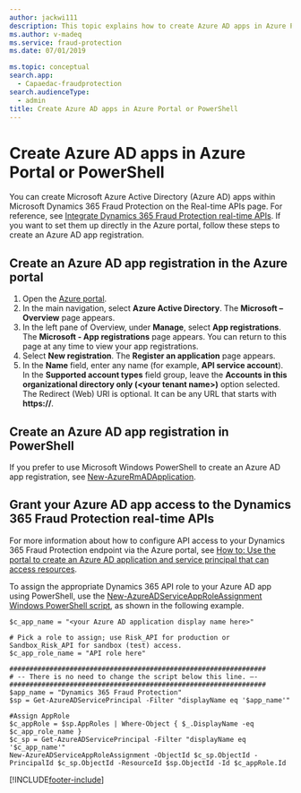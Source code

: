 ```yaml
---
author: jackwi111
description: This topic explains how to create Azure AD apps in Azure Portal or PowerShell for use with Dynamics 365 Fraud Protection.
ms.author: v-madeq
ms.service: fraud-protection
ms.date: 07/01/2019

ms.topic: conceptual
search.app: 
  - Capaedac-fraudprotection
search.audienceType:
  - admin
title: Create Azure AD apps in Azure Portal or PowerShell 
---
```


# Create Azure AD apps in Azure Portal or PowerShell 

You can create Microsoft Azure Active Directory (Azure AD) apps within Microsoft Dynamics 365 Fraud Protection on the Real-time APIs page. For reference, see [Integrate Dynamics 365 Fraud Protection real-time APIs](integrate-real-time-api.md). If you want to set them up directly in the Azure portal, follow these steps to create an Azure AD app registration. 

## Create an Azure AD app registration in the Azure portal 

1. Open the [Azure portal](https://portal.azure.com).
2. In the main navigation, select **Azure Active Directory**. The **Microsoft – Overview** page appears. 
3. In the left pane of Overview, under **Manage**, select **App registrations**. The **Microsoft - App registrations** page appears. You can return to this page at any time to view your app registrations. 
4. Select **New registration**. The **Register an application** page appears. 
5. In the **Name** field, enter any name (for example, **API service account**). In the **Supported account types** field group, leave the **Accounts in this organizational directory only (\<your tenant name\>)** option selected. The Redirect (Web) URI is optional. It can be any URL that starts with **https://**. 

## Create an Azure AD app registration in PowerShell 
If you prefer to use Microsoft Windows PowerShell to create an Azure AD app registration, see [New-AzureRmADApplication](https://docs.microsoft.com/powershell/module/azurerm.resources/new-azurermadapplication?view=azurermps-6.13.0&preserve-view=true). 

## Grant your Azure AD app access to the Dynamics 365 Fraud Protection real-time APIs 
For more information about how to configure API access to your Dynamics 365 Fraud Protection endpoint via the Azure portal, see [How to: Use the portal to create an Azure AD application and service principal that can access resources](https://docs.microsoft.com/azure/active-directory/develop/howto-create-service-principal-portal). 

To assign the appropriate Dynamics 365 API role to your Azure AD app using PowerShell, use the [New-AzureADServiceAppRoleAssignment Windows PowerShell script](https://docs.microsoft.com/powershell/module/azuread/new-azureadserviceapproleassignment?view=azureadps-2.0&preserve-view=true), as shown in the following example. 

```console
$c_app_name = "<your Azure AD application display name here>"

# Pick a role to assign; use Risk_API for production or Sandbox_Risk_API for sandbox (test) access.
$c_app_role_name = "API role here"

################################################################
# -- There is no need to change the script below this line. –- 
################################################################
$app_name = "Dynamics 365 Fraud Protection"
$sp = Get-AzureADServicePrincipal -Filter "displayName eq '$app_name'"

#Assign AppRole
$c_appRole = $sp.AppRoles | Where-Object { $_.DisplayName -eq $c_app_role_name }
$c_sp = Get-AzureADServicePrincipal -Filter "displayName eq '$c_app_name'"
New-AzureADServiceAppRoleAssignment -ObjectId $c_sp.ObjectId -PrincipalId $c_sp.ObjectId -ResourceId $sp.ObjectId -Id $c_appRole.Id 
```


[!INCLUDE[footer-include](includes/footer-banner.md)]